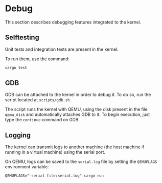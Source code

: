 # Debug

This section describes debugging features integrated to the kernel.



## Selftesting

Unit tests and integration tests are present in the kernel.

To run them, use the command:

```sh
cargo test
```



## GDB

GDB can be attached to the kernel in order to debug it. To do so, run the script located at `scripts/gdb.sh`.

The script runs the kernel with QEMU, using the disk present in the file `qemu_disk` and automatically attaches GDB to it. To begin execution, just type the `continue` command on GDB.



## Logging

The kernel can transmit logs to another machine (the host machine if running in a virtual machine) using the serial port.

On QEMU, logs can be saved to the `serial.log` file by setting the `QEMUFLAGS` environment variable:

```
QEMUFLAGS="-serial file:serial.log" cargo run
```
